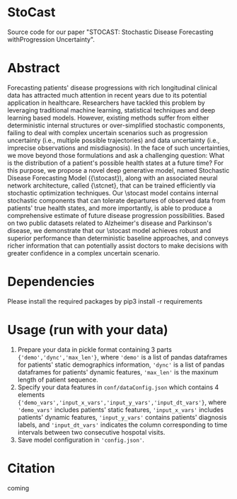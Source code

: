# StoCast
Source code for our paper "STOCAST: Stochastic Disease Forecasting withProgression Uncertainty".

# Abstract
Forecasting patients' disease progressions with rich longitudinal clinical data has attracted much attention in recent years due to its potential application in healthcare. Researchers have tackled this problem by leveraging traditional machine learning, statistical techniques and deep learning based models. However, existing methods suffer from either deterministic internal structures or over-simplified stochastic components, failing to deal with complex uncertain scenarios such as progression uncertainty (i.e., multiple possible trajectories) and data uncertainty (i.e., imprecise observations and misdiagnosis). In the face of such uncertainties, we move beyond those formulations and ask a challenging question: What is the distribution of a patient's possible health states at a future time? For this purpose, we propose a novel deep generative model, named Stochastic Disease Forecasting Model ({\stocast}), along with an associated neural network architecture, called {\stcnet}, that can be trained efficiently via stochastic optimization techniques. Our \stocast model contains internal stochastic components that can tolerate departures of observed data from patients' true health states, and more importantly, is able to produce a comprehensive estimate of future disease progression possibilities. Based on two public datasets related to Alzheimer's disease and Parkinson's disease, we demonstrate that our \stocast model achieves robust and superior performance than deterministic baseline approaches, and conveys richer information that can potentially assist doctors to make decisions with greater confidence in a complex uncertain scenario.

# Dependencies
Please install the required packages by pip3 install -r requirements

# Usage (run with your data)
1. Prepare your data in pickle format containing 3 parts `{'demo','dync','max_len'}`, where `'demo'` is a list of pandas dataframes for patients' static demographics information, `'dync'` is a list of pandas dataframes for patients' dynamic features, `'max_len'` is the maxinum length of patient sequence.
2. Specify your data features in `conf/dataConfig.json` which contains 4 elements `{'demo_vars','input_x_vars','input_y_vars','input_dt_vars'}`, where `'demo_vars'` includes patients' static features, `'input_x_vars'` includes patients' dynamic features, `'input_y_vars'` contains patients' diagnosis labels, and `'input_dt_vars'` indicates the column corresponding to time intervals between two consecutive hospotal visits.
3. Save model configuration in `'config.json'`.

# Citation
coming
